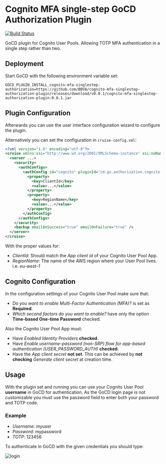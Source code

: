 # Cognito MFA single-step GoCD Authorization Plugin

[![Build Status](https://travis-ci.org/BBVA/cognito-mfa-singlestep-authorization-plugin.svg?branch=master)](https://travis-ci.org/BBVA/cognito-mfa-singlestep-authorization-plugin)

GoCD plugin for Cognito User Pools. Allowing TOTP MFA authentication in a single step rather than two.

## Deployment

Start GoCD with the following environment variable set:

```plain
GOCD_PLUGIN_INSTALL_cognito-mfa-singlestep-authorization=https://github.com/BBVA/cognito-mfa-singlestep-authorization-plugin/releases/download/v0.0.1/cognito-mfa-singlestep-authorization-plugin-0.0.1.jar
```

## Plugin Configuration

Afterwards you can use the user interface configuration wizard to configure the plugin.

Alternatively you can set the configuration in `cruise-config.xml`:

```xml
<?xml version="1.0" encoding="utf-8"?>
<cruise xmlns:xsi="http://www.w3.org/2001/XMLSchema-instance" xsi:noNamespaceSchemaLocation="cruise-config.xsd" schemaVersion="124">
  <server ...>
    <security>
      <authConfigs>
        <authConfig id="cognito" pluginId="cd.go.authorization.cognito-mfa-singlestep">
          <property>
            <key>ClientId</key>
            <value>...</value>
          </property>
          <property>
            <key>RegionName</key>
            <value>...</value>
          </property>
        </authConfig>
      </authConfigs>
    </security>
    <backup emailOnSuccess="true" emailOnFailure="true" />
  </server>
</cruise>
```
With the proper values for:

- *ClientId*: Should match the *App client id* of your Cognito User Pool App.
- *RegionName*: The name of the AWS region where your User Pool lives. i.e. *eu-west-1*

## Cognito Configuration

In the configuration settings of your Cognito User Pool make sure that:

- *Do you want to enable Multi-Factor Authentication (MFA)?* is set as **Required**.
- *Which second factors do you want to enable?* have only the option **Time-based One-time Password** checked.

Also the Cognito User Pool App must:

- Have *Enabled Identity Providers* **checked**.
- Have *Enable username-password (non-SRP) flow for app-based authentication (USER_PASSWORD_AUTH)* **checked**.
- Have the *App client secret* **not set**. This can be achieved by **not checking** *Generate client secret* at creation time.

## Usage

With the plugin set and running you can use your Cognito User Pool **username** in GoCD for authentication.
As the GoCD login page is not customizable you must use the password field to enter both your password and TOTP code.

### Example

- *Username:* myuser
- *Password:* mypassword
- *TOTP*: 123456

To authenticate in GoCD with the given credentials you should type:

![login](./login.png)

